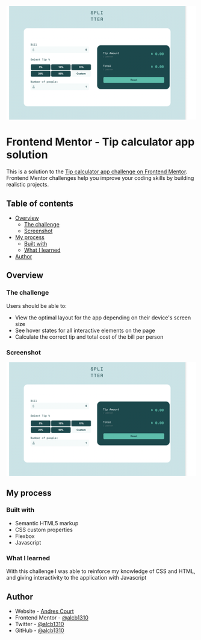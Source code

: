 ![](./images/app-screen-shot.png)

# Frontend Mentor - Tip calculator app solution

This is a solution to the [Tip calculator app challenge on Frontend Mentor](https://www.frontendmentor.io/challenges/tip-calculator-app-ugJNGbJUX). Frontend Mentor challenges help you improve your coding skills by building realistic projects.

## Table of contents

- [Overview](#overview)
  - [The challenge](#the-challenge)
  - [Screenshot](#screenshot)
- [My process](#my-process)
  - [Built with](#built-with)
  - [What I learned](#what-i-learned)
- [Author](#author)

## Overview

### The challenge

Users should be able to:

- View the optimal layout for the app depending on their device's screen size
- See hover states for all interactive elements on the page
- Calculate the correct tip and total cost of the bill per person

### Screenshot

![](./images/app-screen-shot.png)

## My process

### Built with

- Semantic HTML5 markup
- CSS custom properties
- Flexbox
- Javascript

### What I learned

With this challenge I was able to reinforce my knowledge of CSS and HTML, and giving interactivity to the application with Javascript

## Author

- Website - [Andres Court](https://www.your-site.com)
- Frontend Mentor - [@alcb1310](https://www.frontendmentor.io/profile/alcb1310)
- Twitter - [@alcb1310](https://www.twitter.com/alcb1310)
- GitHub - [@alcb1310](https://www.github.com/alcb1310)

